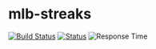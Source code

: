 # mlb-streaks
[![Build Status](https://travis-ci.org/andytilia/mlb-streaks.svg?branch=master)](https://travis-ci.org/andytilia/mlb-streaks)
[![Status](https://badgen.net/uptime-robot/status/ur623730-4646d7d7e72497e6ccff0e36)](https://stats.uptimerobot.com/69K91FoMm6)
![Response Time](https://badgen.net/uptime-robot/response/ur623730-4646d7d7e72497e6ccff0e36)
